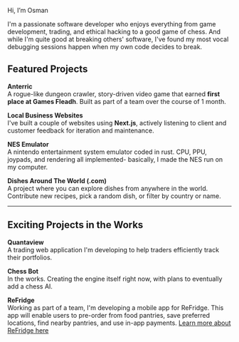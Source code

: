 Hi, I’m Osman

I'm a passionate software developer who enjoys everything from game development, trading, and ethical hacking to a good game of chess. And while I'm quite good at breaking others' software, I've found my most vocal debugging sessions happen when my own code decides to break.

## Featured Projects

**Anterric**   
A rogue-like dungeon crawler, story-driven video game that earned **first place at Games Fleadh**. Built as part of a team over the course of 1 month.

**Local Business Websites**   
I've built a couple of websites using **Next.js**, actively listening to client and customer feedback for iteration and maintenance.

**NES Emulator**   
A nintendo entertainment system emulator coded in rust. CPU, PPU, joypads, and rendering all implemented- basically, I made the NES run on my computer.

**Dishes Around The World (.com)**   
A project where you can explore dishes from anywhere in the world. Contribute new recipes, pick a random dish, or filter by country or name.

---

## Exciting Projects in the Works

**Quantaview**   
A trading web application I'm developing to help traders efficiently track their portfolios.

**Chess Bot**   
In the works. Creating the engine itself right now, with plans to eventually add a chess AI.

**ReFridge**   
Working as part of a team, I'm developing a mobile app for ReFridge. This app will enable users to pre-order from food pantries, save preferred locations, find nearby pantries, and use in-app payments.
[Learn more about ReFridge here](https://www.refridge.ie/)
